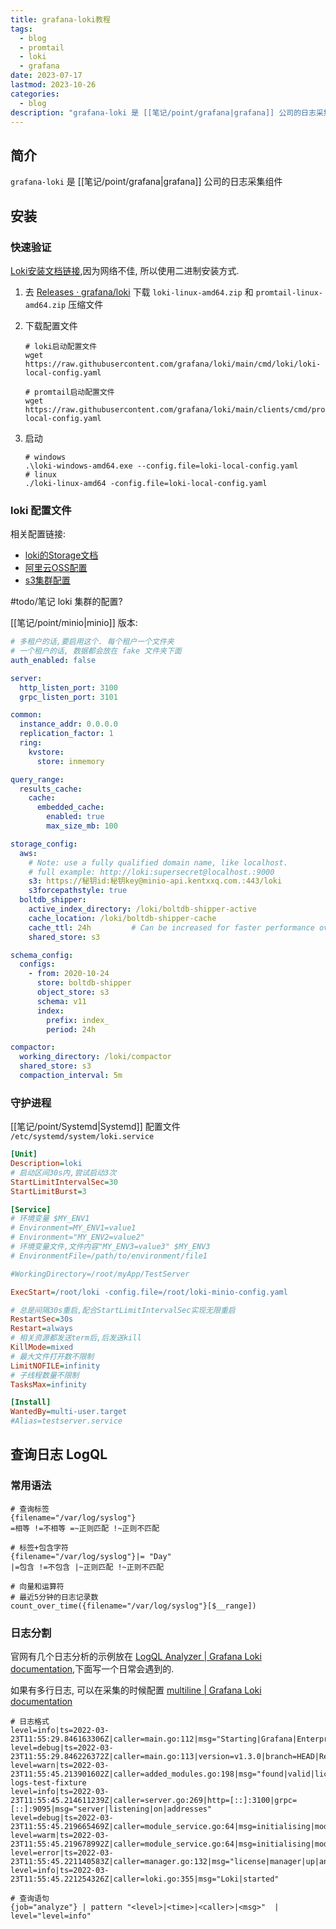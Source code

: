 ```yaml
---
title: grafana-loki教程
tags:
  - blog
  - promtail
  - loki
  - grafana
date: 2023-07-17
lastmod: 2023-10-26
categories:
  - blog
description: "grafana-loki 是 [[笔记/point/grafana|grafana]] 公司的日志采集组件"
---
```


## 简介

`grafana-loki` 是 [[笔记/point/grafana|grafana]] 公司的日志采集组件

## 安装

### 快速验证

[Loki安装文档链接](https://grafana.com/docs/loki/latest/setup/install/local/),因为网络不佳, 所以使用二进制安装方式.

1. 去 [Releases · grafana/loki](https://github.com/grafana/loki/releases/) 下载 `loki-linux-amd64.zip` 和 `promtail-linux-amd64.zip` 压缩文件
2. 下载配置文件

    ```shell
    # loki启动配置文件
    wget https://raw.githubusercontent.com/grafana/loki/main/cmd/loki/loki-local-config.yaml

    # promtail启动配置文件
    wget https://raw.githubusercontent.com/grafana/loki/main/clients/cmd/promtail/promtail-local-config.yaml
    ```

3. 启动

    ```shell
    # windows
    .\loki-windows-amd64.exe --config.file=loki-local-config.yaml
    # linux
    ./loki-linux-amd64 -config.file=loki-local-config.yaml
    ```

### loki 配置文件

相关配置链接:

- [loki的Storage文档](https://grafana.com/docs/loki/v2.9.x/storage/#on-premise-deployment-minio-single-store)
- [阿里云OSS配置](https://grafana.com/docs/loki/latest/configure/examples/#alibaba-cloud-storage-configyaml)
- [s3集群配置](https://grafana.com/docs/loki/latest/configure/examples/#2-s3-cluster-exampleyaml)

#todo/笔记  loki 集群的配置?

[[笔记/point/minio|minio]] 版本:

```yml
# 多租户的话,要启用这个. 每个租户一个文件夹
# 一个租户的话, 数据都会放在 fake 文件夹下面
auth_enabled: false

server:
  http_listen_port: 3100
  grpc_listen_port: 3101

common:
  instance_addr: 0.0.0.0
  replication_factor: 1
  ring:
    kvstore:
      store: inmemory

query_range:
  results_cache:
    cache:
      embedded_cache:
        enabled: true
        max_size_mb: 100

storage_config:
  aws:
    # Note: use a fully qualified domain name, like localhost.
    # full example: http://loki:supersecret@localhost.:9000
    s3: https://秘钥id:秘钥key@minio-api.kentxxq.com.:443/loki
    s3forcepathstyle: true
  boltdb_shipper:
    active_index_directory: /loki/boltdb-shipper-active
    cache_location: /loki/boltdb-shipper-cache
    cache_ttl: 24h         # Can be increased for faster performance over longer query periods, uses more disk space
    shared_store: s3

schema_config:
  configs:
    - from: 2020-10-24
      store: boltdb-shipper
      object_store: s3
      schema: v11
      index:
        prefix: index_
        period: 24h

compactor:
  working_directory: /loki/compactor
  shared_store: s3
  compaction_interval: 5m
```

### 守护进程

[[笔记/point/Systemd|Systemd]] 配置文件 `/etc/systemd/system/loki.service`

```ini
[Unit]
Description=loki
# 启动区间30s内,尝试启动3次
StartLimitIntervalSec=30
StartLimitBurst=3

[Service]
# 环境变量 $MY_ENV1
# Environment=MY_ENV1=value1
# Environment="MY_ENV2=value2"
# 环境变量文件,文件内容"MY_ENV3=value3" $MY_ENV3
# EnvironmentFile=/path/to/environment/file1

#WorkingDirectory=/root/myApp/TestServer

ExecStart=/root/loki -config.file=/root/loki-minio-config.yaml

# 总是间隔30s重启,配合StartLimitIntervalSec实现无限重启
RestartSec=30s 
Restart=always
# 相关资源都发送term后,后发送kill
KillMode=mixed
# 最大文件打开数不限制
LimitNOFILE=infinity
# 子线程数量不限制
TasksMax=infinity

[Install]
WantedBy=multi-user.target
#Alias=testserver.service
```

## 查询日志 LogQL

### 常用语法

```shell
# 查询标签
{filename="/var/log/syslog"}
=相等 !=不相等 =~正则匹配 !~正则不匹配

# 标签+包含字符
{filename="/var/log/syslog"}|= "Day"
|=包含 !=不包含 |~正则匹配 !~正则不匹配

# 向量和运算符
# 最近5分钟的日志记录数
count_over_time({filename="/var/log/syslog"}[$__range])
```

### 日志分割

官网有几个日志分析的示例放在 [LogQL Analyzer | Grafana Loki documentation](https://grafana.com/docs/loki/latest/logql/analyzer/),下面写一个日常会遇到的.

如果有多行日志, 可以在采集的时候配置 [multiline | Grafana Loki documentation](https://grafana.com/docs/loki/latest/clients/promtail/stages/multiline/)

```shell
# 日志格式
level=info|ts=2022-03-23T11:55:29.846163306Z|caller=main.go:112|msg="Starting|Grafana|Enterprise|Logs"
level=debug|ts=2022-03-23T11:55:29.846226372Z|caller=main.go:113|version=v1.3.0|branch=HEAD|Revision=e071a811|LokiVersion=v2.4.2|LokiRevision=525040a3
level=warn|ts=2022-03-23T11:55:45.213901602Z|caller=added_modules.go:198|msg="found|valid|license"|cluster=enterprise-logs-test-fixture
level=info|ts=2022-03-23T11:55:45.214611239Z|caller=server.go:269|http=[::]:3100|grpc=[::]:9095|msg="server|listening|on|addresses"
level=debug|ts=2022-03-23T11:55:45.219665469Z|caller=module_service.go:64|msg=initialising|module=license
level=warm|ts=2022-03-23T11:55:45.219678992Z|caller=module_service.go:64|msg=initialising|module=server
level=error|ts=2022-03-23T11:55:45.221140583Z|caller=manager.go:132|msg="license|manager|up|and|running"
level=info|ts=2022-03-23T11:55:45.221254326Z|caller=loki.go:355|msg="Loki|started"

# 查询语句
{job="analyze"} | pattern "<level>|<time>|<caller>|<msg>"  | level="level=info"
```
